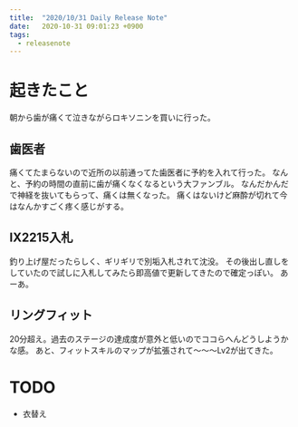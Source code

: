 ```yaml
---
title:  "2020/10/31 Daily Release Note"
date:   2020-10-31 09:01:23 +0900
tags:
  - releasenote
---
```


# 起きたこと

朝から歯が痛くて泣きながらロキソニンを買いに行った。

## 歯医者

痛くてたまらないので近所の以前通ってた歯医者に予約を入れて行った。
なんと、予約の時間の直前に歯が痛くなくなるという大ファンブル。
なんだかんだで神経を抜いてもらって、痛くは無くなった。
痛くはないけど麻酔が切れて今はなんかすごく疼く感じがする。

## IX2215入札

釣り上げ屋だったらしく、ギリギリで別垢入札されて沈没。
その後出し直しをしていたので試しに入札してみたら即高値で更新してきたので確定っぽい。
あーあ。

## リングフィット

20分超え。過去のステージの達成度が意外と低いのでココらへんどうしようかな感。
あと、フィットスキルのマップが拡張されて〜〜〜Lv2が出てきた。

# TODO 

* 衣替え
